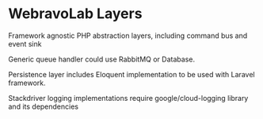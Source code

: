 # WebravoLab Layers

Framework agnostic PHP abstraction layers, including command bus and event sink

Generic queue handler could use RabbitMQ or Database.

Persistence layer includes Eloquent implementation to be used with Laravel framework.

Stackdriver logging implementations require google/cloud-logging library and its dependencies
  
